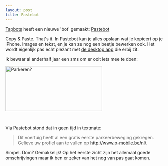 ```yaml
---
layout: post
title: Pastebot
---
```

[Tapbots](http://tapbots.com/) heeft een nieuwe 'bot' gemaakt: [Pastebot](http://tapbots.com/pastebot/)

Copy & Paste. That's it. In Pastebot kan je alles opslaan wat je kopieert op je iPhone. Images en tekst, en je kan ze nog een beetje bewerken ook. Het wordt eigenlijk pas echt plezant met [de desktop app](http://tapbots.com/pastebot/#sync) die erbij zit.

Ik bewaar al anderhalf jaar een sms om er ooit iets mee te doen:

<a href="http://www.flickr.com/photos/atog/4190550643/" title="Parkeren? by atog, on Flickr"><img src="http://farm3.static.flickr.com/2717/4190550643_d7530de6ba_o.jpg" width="309" height="144" alt="Parkeren?" /></a>
<div style="clear:both;">&nbsp;</div>
	
Via Pastebot stond dat in geen tijd in textmate:

> Dit voertuig heeft al een gratis eerste parkeerbeweging gekregen. Gelieve uw profiel aan te vullen op http://www.p-mobile.be/nl/.

Simpel. Dom? Gemakkelijk! Op het eerste zicht zijn het allemaal goede omschrijvingen maar ik ben er zeker van het nog van pas gaat komen.